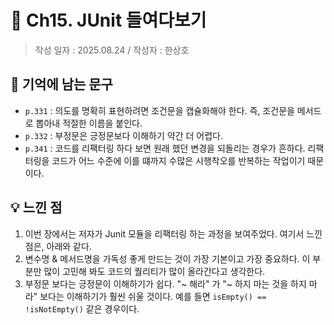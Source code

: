 # 🔖 Ch15. JUnit 들여다보기

> 작성 일자 : 2025.08.24 / 작성자 : 한상호

## 💫 기억에 남는 문구

- `p.331` : 의도를 명확히 표현하려면 조건문을 캡슐화해야 한다. 즉, 조건문을 메서드로 뽑아내 적절한 이름을 붙인다.
- `p.332` : 부정문은 긍정문보다 이해하기 약간 더 어렵다.
- `p.341` : 코드를 리팩터링 하다 보면 원래 했던 변경을 되돌리는 경우가 흔하다. 리팩터링을 코드가 어느 수준에 이를 떄까지 수많은 시행착오를 반복하는 작업이기 때문이다.

## 💡 느낀 점

1. 이번 장에서는 저자가 Junit 모듈을 리팩터링 하는 과정을 보여주었다. 여기서 느낀 점은, 아래와 같다.
2. 변수명 & 메서드명을 가독성 좋게 만드는 것이 가장 기본이고 가장 중요하다. 이 부분만 많이 고민해 봐도 코드의 퀄리티가 많이 올라간다고 생각한다.
3. 부정문 보다는 긍정문이 이해하기가 쉽다. "~ 해라" 가 "~ 하지 마는 것을 하지 마라" 보다는 이해하기가 훨씬 쉬울 것이다. 예를 들면 `isEmpty() == !isNotEmpty()` 같은 경우이다.
